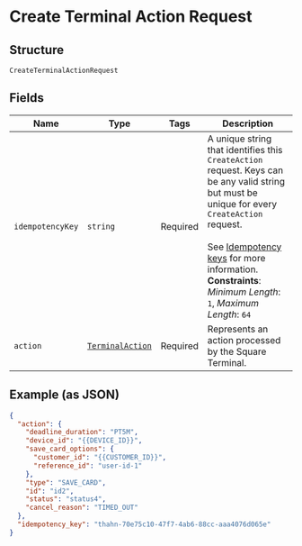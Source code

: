 
# Create Terminal Action Request

## Structure

`CreateTerminalActionRequest`

## Fields

| Name | Type | Tags | Description |
|  --- | --- | --- | --- |
| `idempotencyKey` | `string` | Required | A unique string that identifies this `CreateAction` request. Keys can be any valid string<br/>but must be unique for every `CreateAction` request.<br/><br/>See [Idempotency keys](https://developer.squareup.com/docs/build-basics/common-api-patterns/idempotency) for more<br/>information.<br/>**Constraints**: *Minimum Length*: `1`, *Maximum Length*: `64` |
| `action` | [`TerminalAction`](../models/terminal-action.md) | Required | Represents an action processed by the Square Terminal. |

## Example (as JSON)

```json
{
  "action": {
    "deadline_duration": "PT5M",
    "device_id": "{{DEVICE_ID}}",
    "save_card_options": {
      "customer_id": "{{CUSTOMER_ID}}",
      "reference_id": "user-id-1"
    },
    "type": "SAVE_CARD",
    "id": "id2",
    "status": "status4",
    "cancel_reason": "TIMED_OUT"
  },
  "idempotency_key": "thahn-70e75c10-47f7-4ab6-88cc-aaa4076d065e"
}
```

